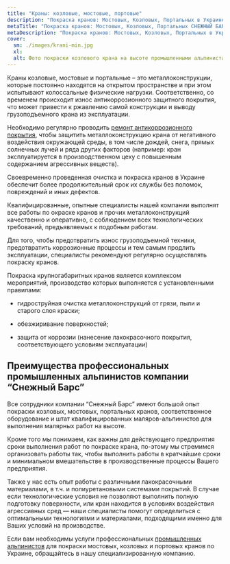 ```yaml
---
title: "Краны: козловые, мостовые, портовые"
description: "Покраска кранов: Мостовых, Козловых, Портальных в Украине"
metaTitle: "Покраска кранов: Мостовых, Козловых, Портальных СНЕЖНЫЙ БАРС"
metaDescription: "Покраска кранов: Мостовых, Козловых, Портальных в Украине ☎ +38 (096) 555-30-92 от компании Снежный Барс"
cover:
  sm: ./images/krani-min.jpg
  xl: 
  alt: Фото покраски козлового крана на высоте промышленными альпинистами компании "Снежный Барс"
---
```

Краны козловые, мостовые и портальные – это металлоконструкции, которые постоянно находятся на открытом пространстве и при этом испытывают колоссальные физические нагрузки. Соответственно, со временем происходит износ антикоррозионного защитного покрытия, что может привести к ржавлению самой конструкции и выводу грузоподъемного крана из эксплуатации.

Необходимо регулярно проводить [ремонт антикоррозионного покрытия](/ru/pokraska-metalla/), чтобы защитить металлоконструкцию крана от негативного воздействия окружающей среды, в том числе дождей, снега, прямых солнечных лучей и ряда других факторов (например: кран эксплуатируется в производственном цеху с повышенным содержанием агрессивных веществ).

Своевременно проведенная очистка и покраска кранов в Украине обеспечит более продолжительный срок их службы без поломок, повреждений и иных дефектов.

Квалифицированные, опытные специалисты нашей компании выполнят все работы по окраске кранов и прочих металлоконструкций качественно и оперативно, с соблюдением всех технологических требований, предъявляемых к подобным работам.

Для того, чтобы предотвратить износ грузоподъемной техники, предотвратить коррозионные процессы и тем самым продлить эксплуатации, специалисты рекомендуют регулярно осуществлять покраску кранов.

Покраска крупногабаритных кранов является комплексом мероприятий, производство которых выполняется с установленными правилами:

- гидроструйная очистка металлоконструкций от грязи, пыли и старого слоя краски;

- обезжиривание поверхностей;

- защита от коррозии (нанесение лакокрасочного покрытия, соответствующего условиям эксплуатации)

## Преимущества профессиональных промышленных альпинистов компании “Снежный Барс”

Все сотрудники компании “Снежный Барс” имеют большой опыт покраски козловых, мостовых, портальных кранов, соответственное оборудование и штат квалифицированных маляров-альпинистов для выполнения малярных работ на высоте.

Кроме того мы понимаем, как важны для действующего предприятия сроки выполнения работ по покраске крана, по-этому мы стремимся организовать работы так, чтобы выполнить работы в кратчайшие сроки и минимальном вмешательстве в производственные процессы Вашего предприятия.

Также у нас есть опыт работы с различными лакокрасочными материалами, в т.ч. и полиуретановыми системами покрытий. В случае если технологические условия не позволяют выполнить полную подготовку поверхности, или кран находится в условиях воздействия агрессивных сред — наши специалисты помогут определиться с оптимальными технологиями и материалами, подходящими именно для Ваших условий на производстве.

Если вам необходимы услуги профессиональных [промышленных альпинистов](/ru/) для покраски мостовых, козловых и портовых кранов по Украине, обращайтесь в нашу специализированную компанию.
